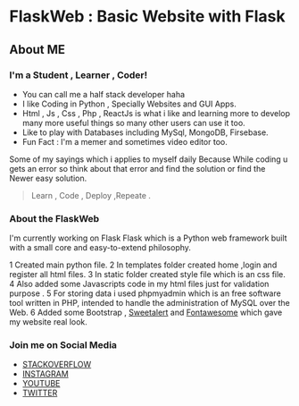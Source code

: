 # FlaskWeb : Basic Website with Flask

## About ME

### I'm a Student , Learner , Coder!

- You can call me a half stack developer haha
- I like Coding in Python , Specially Websites and GUI Apps.
- Html , Js , Css , Php , ReactJs is what i like and learning more to develop many more useful things so many other users can use it too.
- Like to play with Databases including MySql, MongoDB, Firsebase.
- Fun Fact : I'm a memer and sometimes video editor too.

Some of my sayings which i applies to myself daily Because While coding u gets an error so think about that error and find the solution or find the Newer easy solution.

> Learn , Code , Deploy ,Repeate .

### About the FlaskWeb

I'm currently working on Flask Flask which is a Python web framework built with a small core and easy-to-extend philosophy.

1 Created main python file.
2 In templates folder created home ,login and register all html files.
3 In static folder created style file which is an css file.
4 Also added some Javascripts code in my html files just for validation purpose .
5 For storing data i used phpmyadmin which is an free software tool written in PHP, intended to handle the administration of MySQL over the Web.
6 Added some Bootstrap , [Sweetalert](https://sweetalert.js.org/guides/) and [Fontawesome](https://fontawesome.com/start) which gave my website real look.

### Join me on Social Media

- [STACKOVERFLOW](https://stackexchange.com/users/18443010/tanmay-brv)
- [INSTAGRAM](https://www.instagram.com/_tan_may__/)
- [YOUTUBE](https://www.youtube.com/channel/UC370GTtJnvWs8wDH9UXoBzQ?view_as=subscriber)
- [TWITTER](https://mobile.twitter.com/TanmaYaata)
